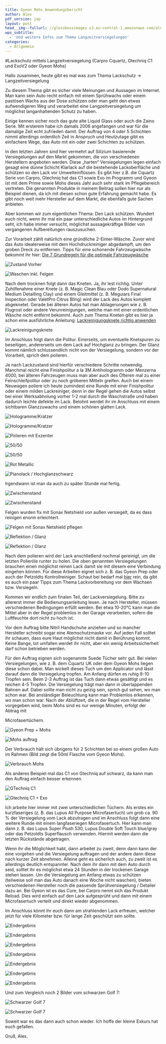```yaml
---
title: Gyeon Mohs Anwendungsbericht
author: Alex
pdf_version: jap
layout: post
head__img--fullurl: //glossbossimages.s3.eu-central-1.amazonaws.com/alex/audisq5/audi.jpg
wps_subtitle:
  - 'Und weitere Infos zum Thema Langzeitversiegelungen'
categories:
  - Allgemein
---
```

#Lackschutz mittels Langzeitversiegelung (Carpro Cquartz, Gtechniq C1 und ExoV2 oder Gyeon Mohs)

Hallo zusammen,
heute gibt es mal was zum Thema Lackschutz -> Langzeitversiegelung
 
Zu diesem Thema gibt es sicher viele Meinungen und Aussagen im Internet. Man kann sein Auto recht einfach mit einem Sprühwachs oder einem pastösen Wachs aus der Dose schützen oder man geht den etwas aufwendigeren Weg und verarbeitet eine Langzeitversiegelung um möglichst langanhaltenden Schutz zu haben.
 
Einige kennen sicher noch das gute alte Liquid Glass oder auch die Zaino Serie. Mit ersterem habe ich damals 2006 angefangen und war für die damalige Zeit echt zufrieden damit. Der Auftrag von 4 oder 5 Schichten nimmt allerdings ordentlich Zeit in Anspruch und Heutzutage gibt es einfachere Wege, das Auto mit ein oder zwei Schichten zu schützen.
 
In den letzten Jahren sind hier vermehrt auf Silizium basierende Versiegelungen auf den Markt gekommen, die von verschiedenen Herstellern angeboten werden. Diese „harten“ Versiegelungen legen einfach gesagt eine dünne Schicht Klarlack auf die bestehende Lackoberfläche und schützen so den Lack vor Umwelteinflüssen. Es gibt hier z.B. die Cquartz Serie von Carpro, Gtechniq hat das C1 sowie Exo im Programm und Gyeon ist mit dem Prime sowie Mohs dieses Jahr auch sehr stark im Pflegebereich vertreten. Die genannten Produkte in meinem Beitrag sollen hier nur als Beispiel dienen, da ich mit diesen schon gute Erfahrung gemacht habe. Es gibt noch weit mehr Hersteller auf dem Markt, die ebenfalls gute Sachen anbieten.
 
Aber kommen wir zum eigentlichen Thema: Den Lack schützen.
Wundert euch nicht, wenn ihr mal ein paar unterschiedliche Autos im Hintergrund seht, ich habe immer versucht, möglichst aussagekräftige Bilder von vergangenen Aufbereitungen rauszusuchen.
 
Zur Vorarbeit zählt natürlich eine gründliche 2-Eimer-Wäsche. Zuvor wird das Auto idealerweise mit dem Hochdruckreiniger abgedampft, um den groben Dreck zu entfernen.
Tipps für eine schonende Fahrzeugwäsche bekommt ihr hier: [Die 7 Grundregeln für die optimale Fahrzeugwäsche](http://glossboss.de/tipps-tricks/die-7-grundregeln-fuer-die-optimale-fahrzeugwaesche)

![Zustand Vorher](http://abload.de/img/127sto.jpg)

![Waschen inkl. Felgen](http://abload.de/img/262sj6.jpg)


Nach dem trocknen folgt dann das Kneten. Ja, ihr lest richtig. Unter Zuhilfenahme einer Knete (z. B. Magic Clean Blau oder Dodo Supernatural Medium Detailling Clay) und einem Gleitmittel (z. B. Meguiars Final Inspection oder ValetPro Citrus Bling) wird der Lack des Autos komplett abgeknetet. Gerade bei älteren Autos hat man Ablagerungen wie z. B. Flugrost oder andere Verunreinigungen, welche man mit einer ordentlichen Wäsche nicht entfernt bekommt.
Auch zum Thema Kneten gibt es hier ja schon eine ausführliche Anleitung:
[Lackreinigungsknete richtig anwenden](http://glossboss.de/anleitungen/lackreinigungsknete-richtig-anwenden)

![Lackreinigungsknete](http://abload.de/img/39wsq5.jpg)

Im Anschluss folgt dann die Politur. Einerseits, um eventuelle Knetspuren zu beseitigen, andererseits um dem Lack auf Hochglanz zu bringen. Der Glanz kommt nämlich schlussendlich nicht von der Versiegelung, sondern vor der Vorarbeit, sprich dem polieren.
 
Je nach Lackzustand sind hierfür verschiedene Schritte notwendig. Manchmal reicht eine Finishpolitur a la 3M Antihologramm oder Menzerna 4000, bei älteren Fahrzeugen muss man aber auch des Öfteren mal zu einer Feinschleifpolitur oder zu noch gröberen Mitteln greifen.
Auch bei einem Neuwagen poliere ich heute zumindest eine Runde mit einer Finishpolitur oder einem milden Lackreiniger, denn in der Regel gehen die Autos selbst bei einer Werksabholung vorher 1-2 mal durch die Waschstraße und haben dadurch leichte defekte im Lack. Belohnt werdet ihr im Anschluss mit einem sichtbaren Glanzzuwachs und einem schönen glatten Lack.

![Hologramme/Kratzer](http://abload.de/img/52ishh.jpg)

![Hologramme/Kratzer](http://abload.de/img/4d2sje.jpg)

![Polieren mit Exzenter](http://abload.de/img/6wsslx.jpg)

![50/50](http://abload.de/img/7iss0i.jpg)

![50/50](http://abload.de/img/8oaszw.jpg)

![Rot Metallic](http://abload.de/img/9ers5k.jpg)


![Pianolack / Hochglanzschwarz](http://abload.de/img/107qs42.jpg)

Irgendwann ist man da auch zu später Stunde mal fertig.

![Zwischenstand](http://abload.de/img/11ldsc1.jpg)

![Zwischenstand](http://abload.de/img/1245sc8.jpg)

Felgen wurden fix mit Sonax Netshield von außen versiegelt, da es dass reinigen enorm erleichtert.

![Felgen mit Sonax Netshield pflegen](http://abload.de/img/1328shs.jpg)

![Reflektion / Glanz](http://abload.de/img/15o2sdx.jpg)

![Reflektion / Glanz](http://abload.de/img/1648s7a.jpg)

Nach dem polieren wird der Lack anschließend nochmal gereinigt, um die letzten Polieröle runter zu holen. Die oben genannten Versiegelungen brauchen einen möglichst reinen Lack damit sie mit diesem eine Verbindung eingehen können. Für diese Arbeiten eignet sich z. B. das Gyeon Prep oder auch der Petzoldts Kontrollreiniger.
Schaut bei bedarf mal [hier](http://glossboss.de/allgemein/lack-fettfrei-vorbereiten-versiegelung-wachs/) rein, da gibt es auch ein paar Tipps zum Thema Lackvorbereitung vor dem Wachsen bzw. Versiegeln.
 
Kommen wir endlich zum finalen Teil, der Lackversiegelung. Bitte zu allererst immer die Bedienungsanleitung lesen. Je nach Hersteller, müssen verschiedenen Bedingungen erfüllt werden. Bei etwa 10-20°C kann man die Mittel aber in der Regel problemlos in der Garage verarbeiten, sofern die Luftfeuchte dort nicht zu hoch ist.
 
Vor dem Auftrag bitte Nitril Handschuhe anziehen und so mancher Hersteller schreibt sogar eine Atemschutzmaske vor. Auf jeden Fall solltet ihr schauen, dass eure Haut möglichst nicht damit in Berührung kommt. Keine Bange, tot umfallen werdet ihr nicht, aber ein wenig Arbeitssicherheit darf schon betrieben werden.
 
Für den Auftrag eignen sich sogenannte Suede Tücher sehr gut. Bei vielen Versiegelungen, wie z. B. dem Cquartz UK oder dem Gyeon Mohs liegen diese schon dabei. Man wickelt dieses Tuch um den Applicator und lässt darauf dann die Versiegelung tropfen. Am Anfang dürfen es ruhig 8-10 Tropfen sein. Beim 2-3 Auftrag ist das Tuch dann etwas gesättigt und es reichen 4-5 Tropfen. Die Versiegelung trägt man dann in überlappenden Bahnen auf. Dabei sollte man nicht zu geizig sein, sprich gut sehen, wo man schon war. Bei anständiger Beleuchtung kann man Problemlos erkennen, wo man schon war.
Nach der Ablüftzeit, die in der Regel vom Hersteller vorgegeben wird, beim Mohs sind es nur wenige Minuten, erfolgt der Abtrag mit 

Microfasertüchern.

![Gyeon Prep + Mohs](http://abload.de/img/178qsf0.jpg)

![Mohs auftrag](http://abload.de/img/188hs5d.jpg)

Der Verbrauch hält sich übrigens für 2 Schichten bei so einem großen Auto im Rahmen (Bild zeigt die 50ml Flasche vom Gyeon Mohs).

![Verbrauch Mohs](http://abload.de/img/21lnu2p.jpg)

Als anderes Beispiel mal das C1 von Gtechniq auf schwarz, da kann man den Auftrag einfach besser erkennen.

![GTechniq C1](http://abload.de/img/19husyh.jpg)

![Gtechniq C1 + Exo](http://abload.de/img/20bzskg.jpg)

 
Ich arbeite hier immer mit zwei unterschiedlichen Tüchern. Als erstes ein kurzfaseriges (z. B. das Lupus All Purpose Microfasertuch) um grob ca. 90 % der Versiegelung vom Lack abzutragen und im Anschluss folgt dann eine weitere Runde mit einem langfaseriegen Microfasertuch. Hier kann man dann z. B. das Lupus Super Plush 530, Lupus Double Soft Touch blue/gray oder das Petzoldts Superflausch verwenden. Hiermit werden dann die letzten Rückstände abgetragen.
 
Wenn ihr die Möglichkeit habt, dann arbeitet zu zweit, denn dann kann der eine vorgehen und die Versiegelung auftragen und der andere dann diese nach kurzer Zeit abnehmen. Alleine geht es sicherlich auch, zu zweit ist es allerdings deutlich entspannter.
Nach dem ihr dann mit dem Auto durch seid, solltet ihr es möglichst etwa 24 Stunden in der trockenen Garage stehen lassen. Um die Versiegelung am Anfang etwas zu schützen (teilweise soll man das Auto danach eine Woche nicht waschen), bieten verschiedenen Hersteller noch die passende Sprühversiegelung / Detailer dazu an. Bei Gyeon ist es das Cure, bei Carpro nennt sich das Produkt Reload. Dies wird einfach auf den Lack aufgesprüht und dann mit einem Microfasertuch verteilt und direkt wieder abgenommen.

Im Anschluss könnt ihr euch dann am strahlenden Lack erfreuen, welcher jetzt für viele Kilometer bzw. für lange Zeit geschützt sein sollte.

![Endergebnis](http://abload.de/img/22tiu3p.jpg)

![Endergebnis](http://abload.de/img/23hvud4.jpg)

![Endergebnis](http://abload.de/img/24lmu0a.jpg)

![Endergebnis](http://abload.de/img/25lhu6l.jpg)

![Endergebnis](http://abload.de/img/26uputu.jpg)

![Endergebnis](http://abload.de/img/27wxul5.jpg)

![Endergebnis](http://abload.de/img/28hhuoe.jpg)

Und zum Vergleich noch 2 Bilder vom schwarzen Golf 7:

![Schwarzer Golf 7](http://abload.de/img/29lxuc5.jpg)

![Schwarzer Golf 7](http://abload.de/img/30a0ucl.jpg)

Soweit war es das dann auch schon wieder. Ich hoffe der kleine Exkurs hat euch gefallen.

Gruß, Alex.
